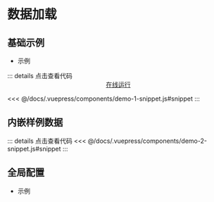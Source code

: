 # 数据加载

## 基础示例

<!-- -   示例内容：
    -   数据格式
        -   节点位置
        -   节点半径
        -   节点颜色
        -   画布宽高
    -   数据加载
    -   图绘制 -->

-   示例

<demo-1/>
::: details 点击查看代码 
<div style="text-align: center">
<a href = 'https://codesandbox.io/s/upbeat-gould-gtz10'>
在线运行
</a>
</div>

<<< @/docs/.vuepress/components/demo-1-snippet.js#snippet
:::

<!-- <iframe src="https://codesandbox.io/s/upbeat-gould-gtz10" width="700px" height="500px" frameborder="0" scrolling="no"> </iframe> -->

## 内嵌样例数据

<!-- -   示例内容：
    -   内嵌样例数据使用
    -   数据加载
    -   图绘制
-   示例 -->

<demo-2/>

::: details 点击查看代码
<<< @/docs/.vuepress/components/demo-2-snippet.js#snippet
:::

## 全局配置

<!-- -   示例内容：
    -   全局配置
        -   挂载`dom`
        -   节点半径
        -   节点颜色
        -   节点数量
        -   画布宽高
        -   背景颜色
    -   数据加载
    -   图绘制 -->

-   示例

<!-- <demo-3/>
::: details 点击查看代码
<<< @/docs/.vuepress/components/demo-3-snippet.js#snippet
::: -->
